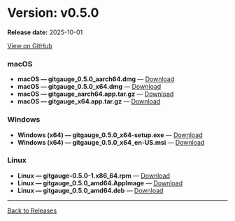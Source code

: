 # Version: v0.5.0

**Release date:** 2025-10-01

[View on GitHub](https://github.com/Monash-FIT3170/2025W1-Commitment/releases/tag/v0.5.0)

### macOS

- **macOS — gitgauge_0.5.0_aarch64.dmg** — [Download](https://github.com/Monash-FIT3170/2025W1-Commitment/releases/download/v0.5.0/gitgauge_0.5.0_aarch64.dmg)
- **macOS — gitgauge_0.5.0_x64.dmg** — [Download](https://github.com/Monash-FIT3170/2025W1-Commitment/releases/download/v0.5.0/gitgauge_0.5.0_x64.dmg)
- **macOS — gitgauge_aarch64.app.tar.gz** — [Download](https://github.com/Monash-FIT3170/2025W1-Commitment/releases/download/v0.5.0/gitgauge_aarch64.app.tar.gz)
- **macOS — gitgauge_x64.app.tar.gz** — [Download](https://github.com/Monash-FIT3170/2025W1-Commitment/releases/download/v0.5.0/gitgauge_x64.app.tar.gz)

### Windows

- **Windows (x64) — gitgauge_0.5.0_x64-setup.exe** — [Download](https://github.com/Monash-FIT3170/2025W1-Commitment/releases/download/v0.5.0/gitgauge_0.5.0_x64-setup.exe)
- **Windows (x64) — gitgauge_0.5.0_x64_en-US.msi** — [Download](https://github.com/Monash-FIT3170/2025W1-Commitment/releases/download/v0.5.0/gitgauge_0.5.0_x64_en-US.msi)

### Linux

- **Linux — gitgauge-0.5.0-1.x86_64.rpm** — [Download](https://github.com/Monash-FIT3170/2025W1-Commitment/releases/download/v0.5.0/gitgauge-0.5.0-1.x86_64.rpm)
- **Linux — gitgauge_0.5.0_amd64.AppImage** — [Download](https://github.com/Monash-FIT3170/2025W1-Commitment/releases/download/v0.5.0/gitgauge_0.5.0_amd64.AppImage)
- **Linux — gitgauge_0.5.0_amd64.deb** — [Download](https://github.com/Monash-FIT3170/2025W1-Commitment/releases/download/v0.5.0/gitgauge_0.5.0_amd64.deb)

---
[Back to Releases](./index.md)
